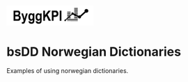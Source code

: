 <img src="Documents/Logo Black.png" alt="ByggKPI Logo" style="width: 200px" />  

# bsDD Norwegian Dictionaries
Examples of using norwegian dictionaries.
